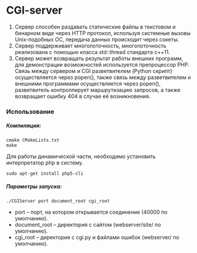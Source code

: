 # CGI-server

1. Сервер способен раздавать статические файлы в текстовом и бинарном виде через HTTP протокол, используя системные вызовы Unix-подобных ОС, передача данных происходит через сокеты.
2. Сервер поддерживает многопоточность, многопоточность реализована с помощью класса std::thread стандарта c++11.
3. Сервер может возвращать результат работы внешних программ, для демонстрации возможностей используется препроцессор PHP. Связь между сервером и CGI разветвителем (Python скрипт) осуществляется через popen(), также связь между разветвителем и внешними программами осуществляется через popen(), разветвитель контроллирует маршрутизацию запросов, а также возвращает ошибку 404 в случае её возникновения.

### Использование

##### Компиляция:
```
cmake CMakeLists.txt
make
```
Для работы динамической части, необходимо установить интерпретатор php в систему.
```
sudo apt-get install php5-cli
```

##### Параметры запуска:
```
./CGIServer port document_root cgi_root
```
* port – порт, на котором открывается соединение (40000 по умолчанию).
* document_root – директория с сайтом (webserver/site/ по умолчанию).
* cgi_root – директория с cgi.py и файлами ошибок (webserver/ по умолчанию).

